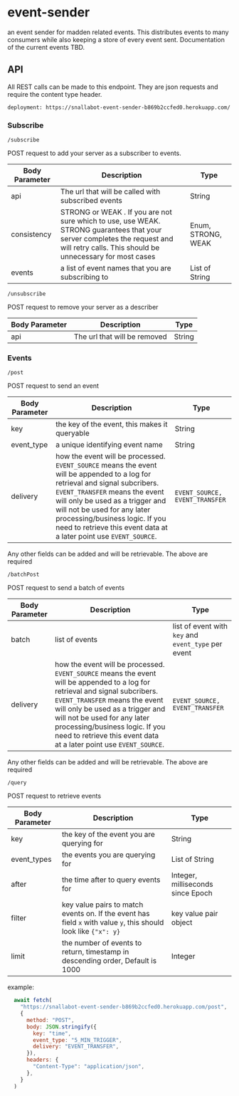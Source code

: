 # event-sender
an event sender for madden related events. This distributes events to many consumers while also keeping a store of every event sent. Documentation of the current events TBD.

## API

All REST calls can be made to this endpoint. They are json requests and require the content type header. 

```
deployment: https://snallabot-event-sender-b869b2ccfed0.herokuapp.com/
```

### Subscribe

```
/subscribe
```

POST request to add your server as a subscriber to events. 

| Body Parameter | Description | Type
| --- | ---- | --- |
| api | The url that will be called with subscribed events | String |
| consistency | STRONG or WEAK . If you are not sure which to use, use WEAK. STRONG guarantees that your server completes the request and will retry calls. This should be unnecessary for most cases | Enum, STRONG, WEAK |
| events | a list of event names that you are subscribing to | List of String | 

```
/unsubscribe
```

POST request to remove your server as a describer

| Body Parameter | Description | Type
| --- | ---- | --- |
| api | The url that will be removed | String |

### Events

```
/post
```

POST request to send an event 

| Body Parameter | Description | Type
| --- | ---- | --- |
| key | the key of the event, this makes it queryable | String |
| event_type | a unique identifying event name | String |
| delivery | how the event will be processed. `EVENT_SOURCE` means the event will be appended to a log for retrieval and signal subcribers. `EVENT_TRANSFER` means the event will only be used as a trigger and will not be used for any later processing/business logic. If you need to retrieve this event data at a later point use `EVENT_SOURCE`. | `EVENT_SOURCE, EVENT_TRANSFER`

Any other fields can be added and will be retrievable. The above are required

```
/batchPost
```

POST request to send a batch of events

| Body Parameter | Description | Type
| --- | ---- | --- |
| batch | list of events | list of event with `key` and `event_type` per event |
| delivery | how the event will be processed. `EVENT_SOURCE` means the event will be appended to a log for retrieval and signal subcribers. `EVENT_TRANSFER` means the event will only be used as a trigger and will not be used for any later processing/business logic. If you need to retrieve this event data at a later point use `EVENT_SOURCE`. | `EVENT_SOURCE, EVENT_TRANSFER`

Any other fields can be added and will be retrievable. The above are required


```
/query
```

POST request to retrieve events

| Body Parameter | Description | Type
| --- | ---- | --- |
| key | the key of the event you are querying for | String |
| event_types | the events you are querying for  | List of String |
| after | the time after to query events for | Integer, milliseconds since Epoch |
| filter | key value pairs to match events on. If the event has field `x` with value `y`, this should look like `{"x": y}` | key value pair object |
| limit | the number of events to return, timestamp in descending order, Default is 1000 | Integer

example:

```js
  await fetch(
    "https://snallabot-event-sender-b869b2ccfed0.herokuapp.com/post",
    {
      method: "POST",
      body: JSON.stringify({
        key: "time",
        event_type: "5_MIN_TRIGGER",
        delivery: "EVENT_TRANSFER",
      }),
      headers: {
        "Content-Type": "application/json",
      },
    }
  )
```

